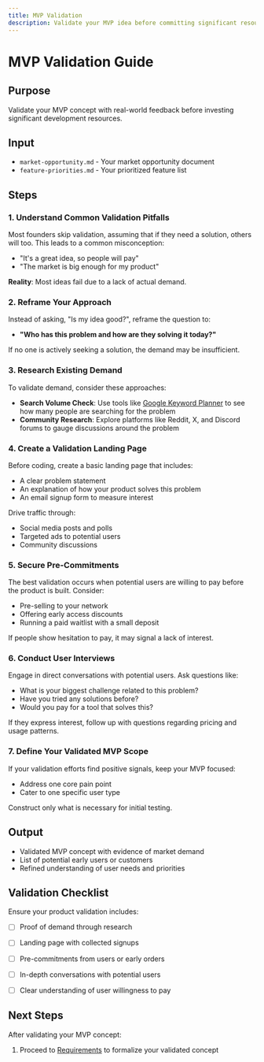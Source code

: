 ```yaml
---
title: MVP Validation
description: Validate your MVP idea before committing significant resources.
---
```


# MVP Validation Guide

## Purpose
Validate your MVP concept with real-world feedback before investing significant development resources.

## Input

* `market-opportunity.md` - Your market opportunity document
* `feature-priorities.md` - Your prioritized feature list

## Steps

### 1. Understand Common Validation Pitfalls

Most founders skip validation, assuming that if they need a solution, others will too. This leads to a common misconception:

* "It's a great idea, so people will pay"
* "The market is big enough for my product"

**Reality**: Most ideas fail due to a lack of actual demand.

### 2. Reframe Your Approach

Instead of asking, "Is my idea good?", reframe the question to:

* **"Who has this problem and how are they solving it today?"**

If no one is actively seeking a solution, the demand may be insufficient.

### 3. Research Existing Demand

To validate demand, consider these approaches:

* **Search Volume Check**: Use tools like [Google Keyword Planner](https://business.google.com/us/ad-tools/keyword-planner/) to see how many people are searching for the problem
* **Community Research**: Explore platforms like Reddit, X, and Discord forums to gauge discussions around the problem

### 4. Create a Validation Landing Page

Before coding, create a basic landing page that includes:

* A clear problem statement
* An explanation of how your product solves this problem
* An email signup form to measure interest

Drive traffic through:

* Social media posts and polls
* Targeted ads to potential users
* Community discussions

### 5. Secure Pre-Commitments

The best validation occurs when potential users are willing to pay before the product is built. Consider:

* Pre-selling to your network
* Offering early access discounts
* Running a paid waitlist with a small deposit

If people show hesitation to pay, it may signal a lack of interest.

### 6. Conduct User Interviews

Engage in direct conversations with potential users. Ask questions like:

* What is your biggest challenge related to this problem?
* Have you tried any solutions before?
* Would you pay for a tool that solves this?

If they express interest, follow up with questions regarding pricing and usage patterns.

### 7. Define Your Validated MVP Scope

If your validation efforts find positive signals, keep your MVP focused:

* Address one core pain point
* Cater to one specific user type

Construct only what is necessary for initial testing.

## Output

* Validated MVP concept with evidence of market demand
* List of potential early users or customers
* Refined understanding of user needs and priorities

## Validation Checklist

Ensure your product validation includes:

- [ ] Proof of demand through research
- [ ] Landing page with collected signups
- [ ] Pre-commitments from users or early orders
- [ ] In-depth conversations with potential users
- [ ] Clear understanding of user willingness to pay


## Next Steps

After validating your MVP concept:

1. Proceed to [Requirements](../requirements/index.md) to formalize your validated concept